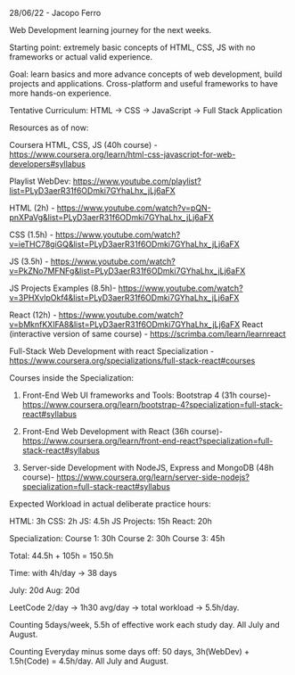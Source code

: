 28/06/22 - Jacopo Ferro

Web Development learning journey for the next weeks.

Starting point: extremely basic concepts of HTML, CSS, JS with no frameworks or actual valid experience.

Goal: learn basics and more advance concepts of web development, build projects and applications. Cross-platform and useful frameworks to have more hands-on experience.

Tentative Curriculum: HTML -> CSS -> JavaScript -> Full Stack Application



Resources as of now:

Coursera HTML, CSS, JS (40h course) - https://www.coursera.org/learn/html-css-javascript-for-web-developers#syllabus

Playlist WebDev: https://www.youtube.com/playlist?list=PLyD3aerR31f6ODmki7GYhaLhx_jLj6aFX

HTML (2h) - https://www.youtube.com/watch?v=pQN-pnXPaVg&list=PLyD3aerR31f6ODmki7GYhaLhx_jLj6aFX

CSS (1.5h) - https://www.youtube.com/watch?v=ieTHC78giGQ&list=PLyD3aerR31f6ODmki7GYhaLhx_jLj6aFX

JS (3.5h) - https://www.youtube.com/watch?v=PkZNo7MFNFg&list=PLyD3aerR31f6ODmki7GYhaLhx_jLj6aFX

JS Projects Examples (8.5h)- https://www.youtube.com/watch?v=3PHXvlpOkf4&list=PLyD3aerR31f6ODmki7GYhaLhx_jLj6aFX

React (12h) - https://www.youtube.com/watch?v=bMknfKXIFA8&list=PLyD3aerR31f6ODmki7GYhaLhx_jLj6aFX
React (interactive version of same course) - https://scrimba.com/learn/learnreact

Full-Stack Web Development with react Specialization - https://www.coursera.org/specializations/full-stack-react#courses

Courses inside the Specialization:

1. Front-End Web UI frameworks and Tools: Bootstrap 4 (31h course)- https://www.coursera.org/learn/bootstrap-4?specialization=full-stack-react#syllabus

2. Front-End Web Development with React (36h course)- https://www.coursera.org/learn/front-end-react?specialization=full-stack-react#syllabus

3. Server-side Development with NodeJS, Express and MongoDB (48h course)- https://www.coursera.org/learn/server-side-nodejs?specialization=full-stack-react#syllabus


Expected Workload in actual deliberate practice hours:

HTML: 3h
CSS: 2h
JS: 4.5h
JS Projects: 15h
React: 20h

Specialization: 
Course 1: 30h
Course 2: 30h
Course 3: 45h

Total: 44.5h + 105h = 150.5h

Time: with 4h/day -> 38 days

July: 20d
Aug: 20d

LeetCode 2/day -> 1h30 avg/day -> total workload -> 5.5h/day.

Counting 5days/week, 5.5h of effective work each study day. All July and August.

Counting Everyday minus some days off: 50 days, 3h(WebDev) + 1.5h(Code) = 4.5h/day. All July and August.